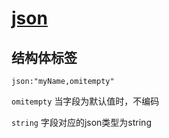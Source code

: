 # [json](https://pkg.go.dev/encoding/json)

## 结构体标签

`json:"myName,omitempty"`

`omitempty` 当字段为默认值时，不编码

`string` 字段对应的json类型为string
